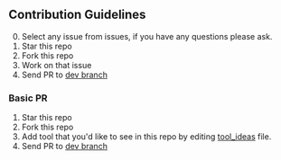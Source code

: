 ## Contribution Guidelines
0. Select any issue from issues, if you have any questions please ask.
1. Star this repo
2. Fork this repo
3. Work on that issue
4. Send PR to [dev branch](https://github.com/gaurav-gogia/dfis-utils/tree/dev)

### Basic PR
1. Star this repo
2. Fork this repo
3. Add tool that you'd like to see in this repo by editing [tool_ideas](https://github.com/gaurav-gogia/dfis-utils/blob/master/tool_ideas.md) file.
4. Send PR to [dev branch](https://github.com/gaurav-gogia/dfis-utils/tree/dev)
